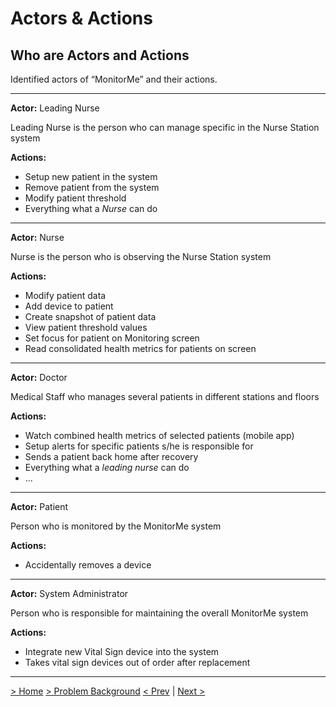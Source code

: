 # Actors & Actions

## Who are Actors and Actions

Identified actors of “MonitorMe” and their actions.

---

**Actor:** Leading Nurse

Leading Nurse is the person who can manage specific in the Nurse Station system

**Actions:**

- Setup new patient in the system
- Remove patient from the system
- Modify patient threshold
- Everything what a *Nurse* can do

---

**Actor:** Nurse

Nurse is the person who is observing the Nurse Station system

**Actions:**

- Modify patient data
- Add device to patient
- Create snapshot of patient data
- View patient threshold values
- Set focus for patient on Monitoring screen
- Read consolidated health metrics for patients on screen

---

**Actor:** Doctor

Medical Staff who manages several patients in different stations and floors

**Actions:**

- Watch combined health metrics of selected patients (mobile app)
- Setup alerts for specific patients s/he is responsible for
- Sends a patient back home after recovery
- Everything what a *leading nurse* can do
- ...

---

**Actor:** Patient

Person who is monitored by the MonitorMe system

**Actions:**

- Accidentally removes a device

--- 

**Actor:** System Administrator

Person who is responsible for maintaining the overall MonitorMe system

**Actions:**

- Integrate new Vital Sign device into the system
- Takes vital sign devices out of order after replacement



---
[> Home](../README.md)    [>  Problem Background](README.md)
[< Prev](ArchitectureAnalysis.md)  |  [Next >](ConstraintsAndAssumptions.md)